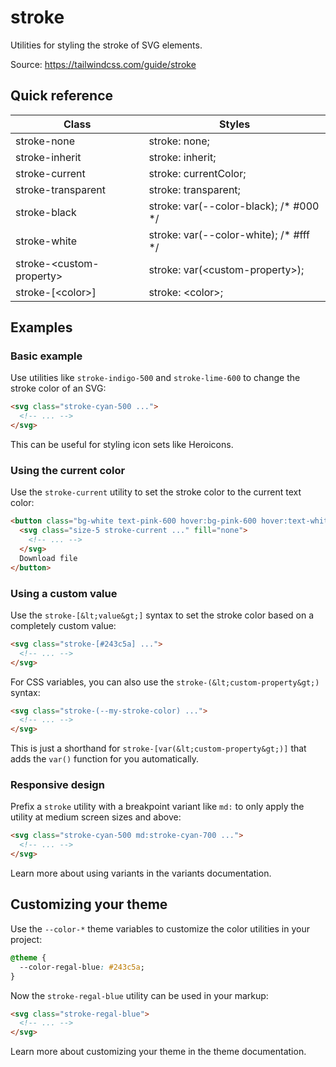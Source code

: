 # stroke

Utilities for styling the stroke of SVG elements.

Source: https://tailwindcss.com/guide/stroke

## Quick reference

| Class                    | Styles                                                             |
| ------------------------ | ------------------------------------------------------------------ |
| stroke-none              | stroke: none;                                                      |
| stroke-inherit           | stroke: inherit;                                                    |
| stroke-current           | stroke: currentColor;                                               |
| stroke-transparent       | stroke: transparent;                                                |
| stroke-black             | stroke: var(--color-black); /* #000 */                            |
| stroke-white             | stroke: var(--color-white); /* #fff */                            |
| stroke-&lt;custom-property&gt; | stroke: var(&lt;custom-property&gt;);                                     |
| stroke-\[&lt;color&gt;\]       | stroke: &lt;color&gt;;                                                    |

## Examples

### Basic example

Use utilities like `stroke-indigo-500` and `stroke-lime-600` to change the stroke color of an SVG:

```html
<svg class="stroke-cyan-500 ...">
  <!-- ... -->
</svg>
```

This can be useful for styling icon sets like Heroicons.

### Using the current color

Use the `stroke-current` utility to set the stroke color to the current text color:

```html
<button class="bg-white text-pink-600 hover:bg-pink-600 hover:text-white ...">
  <svg class="size-5 stroke-current ..." fill="none">
    <!-- ... -->
  </svg>
  Download file
</button>
```

### Using a custom value

Use the `stroke-[&lt;value&gt;]` syntax to set the stroke color based on a completely custom value:

```html
<svg class="stroke-[#243c5a] ...">
  <!-- ... -->
</svg>
```

For CSS variables, you can also use the `stroke-(&lt;custom-property&gt;)` syntax:

```html
<svg class="stroke-(--my-stroke-color) ...">
  <!-- ... -->
</svg>
```

This is just a shorthand for `stroke-[var(&lt;custom-property&gt;)]` that adds the `var()` function for you automatically.

### Responsive design

Prefix a `stroke` utility with a breakpoint variant like `md:` to only apply the utility at medium screen sizes and above:

```html
<svg class="stroke-cyan-500 md:stroke-cyan-700 ...">
  <!-- ... -->
</svg>
```

Learn more about using variants in the variants documentation.

## Customizing your theme

Use the `--color-*` theme variables to customize the color utilities in your project:

```css
@theme {
  --color-regal-blue: #243c5a;
}
```

Now the `stroke-regal-blue` utility can be used in your markup:

```html
<svg class="stroke-regal-blue">
  <!-- ... -->
</svg>
```

Learn more about customizing your theme in the theme documentation.
